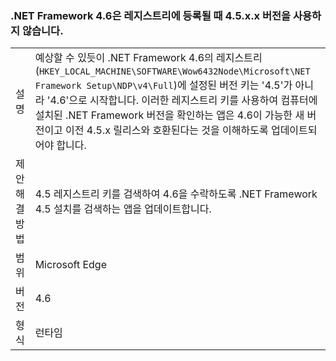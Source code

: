 ### <a name="the-net-framework-46-does-not-use-a-45xx-version-when-registering-itself-in-the-registry"></a>.NET Framework 4.6은 레지스트리에 등록될 때 4.5.x.x 버전을 사용하지 않습니다.

|   |   |
|---|---|
|설명|예상할 수 있듯이 .NET Framework 4.6의 레지스트리(<code>HKEY_LOCAL_MACHINE\SOFTWARE\Wow6432Node\Microsoft\NET Framework Setup\NDP\v4\Full</code>)에 설정된 버전 키는 '4.5'가 아니라 '4.6'으로 시작합니다. 이러한 레지스트리 키를 사용하여 컴퓨터에 설치된 .NET Framework 버전을 확인하는 앱은 4.6이 가능한 새 버전이고 이전 4.5.x 릴리스와 호환된다는 것을 이해하도록 업데이트되어야 합니다.|
|제안 해결 방법|4.5 레지스트리 키를 검색하여 4.6을 수락하도록 .NET Framework 4.5 설치를 검색하는 앱을 업데이트합니다.|
|범위|Microsoft Edge|
|버전|4.6|
|형식|런타임|

